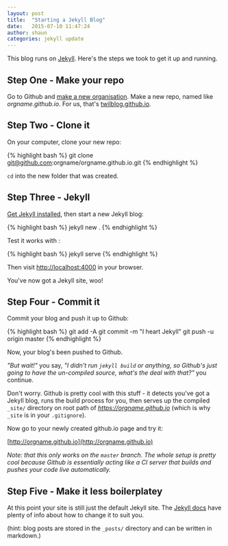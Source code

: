```yaml
---
layout: post
title:  "Starting a Jekyll Blog"
date:   2015-07-10 11:47:24
author: shaun
categories: jekyll update
---
```


This blog runs on [Jekyll](http://jekyllrb.com/). Here's the steps we took to get it up and running.

## Step One - Make your repo

Go to Github and [make a new organisation](https://help.github.com/articles/creating-a-new-organization-from-scratch/).
Make a new repo, named like *orgname.github.io*. For us, that's [twilblog.github.io](https://github.com/twilblog/twilblog.github.io).

## Step Two - Clone it

On your computer, clone your new repo:

{% highlight bash %}
git clone git@github.com:orgname/orgname.github.io.git
{% endhighlight %}

`cd` into the new folder that was created.

## Step Three - Jekyll

[Get Jekyll installed](http://jekyllrb.com/docs/installation/), then start a new Jekyll blog:

{% highlight bash %}
jekyll new .
{% endhighlight %}

Test it works with :

{% highlight bash %}
jekyll serve
{% endhighlight %}

Then visit [http://localhost:4000](http://localhost:4000) in your browser.

You've now got a Jekyll site, woo!

## Step Four - Commit it

Commit your blog and push it up to Github:

{% highlight bash %}
git add -A
git commit -m "I heart Jekyll"
git push -u origin master
{% endhighlight %}

Now, your blog's been pushed to Github.

*"But wait!"* you say, *"I didn't run `jekyll build` or anything, so Github's just going to have the un-compiled source,
what's the deal with that?"* you continue.

Don't worry. Github is pretty cool with this stuff - it detects you've got a Jekyll blog, runs the build process for you, then
serves up the compiled `_site/` directory on root path of *https://orgname.github.io* (which is why `_site` is in your 
`.gitignore`). 

Now go to your newly created github.io page and try it: 

[http://orgname.github.io](http://orgname.github.io)

*Note: that this only works on the `master` branch. The whole setup is pretty cool because Github is essentially
acting like a CI server that builds and pushes your code live automatically.*

## Step Five - Make it less boilerplatey

At this point your site is still just the default Jekyll site. The [Jekyll docs](http://jekyllrb.com/docs/home/)
have plenty of info about how to change it to suit you.

(hint: blog posts are stored in the `_posts/` directory and can be written in markdown.) 
